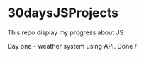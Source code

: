 # 30daysJSProjects

This repo display my progress about JS

Day one - weather system using API. Done /
